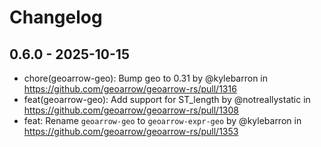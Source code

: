 # Changelog

## 0.6.0 - 2025-10-15

- chore(geoarrow-geo): Bump geo to 0.31 by @kylebarron in https://github.com/geoarrow/geoarrow-rs/pull/1316
- feat(geoarrow-geo): Add support for ST_length by @notreallystatic in https://github.com/geoarrow/geoarrow-rs/pull/1308
- feat: Rename `geoarrow-geo` to `geoarrow-expr-geo` by @kylebarron in https://github.com/geoarrow/geoarrow-rs/pull/1353
